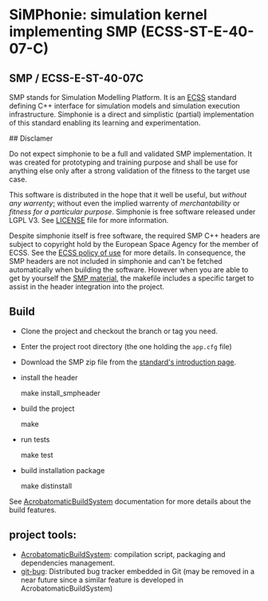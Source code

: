 # SiMPhonie: simulation kernel implementing SMP (ECSS-ST-E-40-07-C)

## SMP / ECSS-E-ST-40-07C

SMP stands for Simulation Modelling Platform. It is an [ECSS][0] standard 
defining C++ interface for simulation models and simulation execution
infrastructure. Simphonie is a direct and simplistic (partial) implementation
of this standard enabling its learning and experimentation. 

## Disclamer

Do not expect simphonie to be a full and validated SMP implementation. It was
created for prototyping and training purpose and shall be use for anything else
only after a strong validation of the fitness to the target use case.

This software is distributed in the hope that it well be useful, but *without
any warrenty*; without even the implied warrenty of *merchantability* or
*fitness for a particular purpose*. Simphonie is free software released under
LGPL V3. See [LICENSE][4] file for more information.

Despite simphonie itself is free software, the required SMP C++ headers are
subject to copyright hold by the European Space Agency for the member of ECSS.
See the [ECSS policy of use][2] for more details. In consequence, the SMP 
headers are not included in simphonie and can't be fetched automatically when
building the software. However when you are able to get by yourself the [SMP
material][1], the makefile includes a specific target to assist in the header
integration into the project.

## Build

- Clone the project and checkout the branch or tag you need.
- Enter the project root directory (the one holding the `app.cfg` file)
- Download the SMP zip file from the [standard's introduction page][1].
- install the header

    make install_smpheader <zipfile>

- build the project

    make

- run tests

    make test

- build installation package

    make distinstall

See [AcrobatomaticBuildSystem][5] documentation for more details about the 
build features. 

## project tools:

- [AcrobatomaticBuildSystem][5]: compilation script, packaging and dependencies 
management.
- [git-bug][6]: Distributed bug tracker embedded in Git (may be removed in a near 
future since a similar feature is developed in AcrobatomaticBuildSystem)

[0]:http://ecss.nl
[1]:https://ecss.nl/standard/ecss-e-st-40-07c-simulation-modelling-platform-2-march-2020/
[2]:https://ecss.nl/standards/license-agreement-disclaimer/
[4]:LICENSE
[5]:https://github.com/seeduvax/AcrobatomaticBuildSystem
[6]:https://github.com/MichaelMure/git-bug
